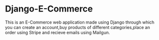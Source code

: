 # Django-E-Commerce
This is an E-Commerce web application made using Django through which you can create an account,buy products of different categories,place an order using Stripe and recieve emails using Mailgun.
